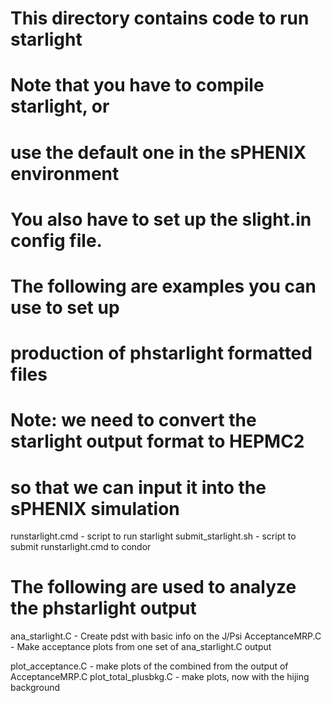 # This directory contains code to run starlight
# Note that you have to compile starlight, or
# use the default one in the sPHENIX environment
# You also have to set up the slight.in config file.

# The following are examples you can use to set up
# production of phstarlight formatted files
# Note: we need to convert the starlight output format to HEPMC2 
# so that we can input it into the sPHENIX simulation
runstarlight.cmd    - script to run starlight
submit_starlight.sh - script to submit runstarlight.cmd to condor


# The following are used to analyze the phstarlight output
ana_starlight.C - Create pdst with basic info on the J/Psi
AcceptanceMRP.C - Make acceptance plots from one set of ana_starlight.C output

plot_acceptance.C    - make plots of the combined from the output of AcceptanceMRP.C
plot_total_plusbkg.C - make plots, now with the hijing background


